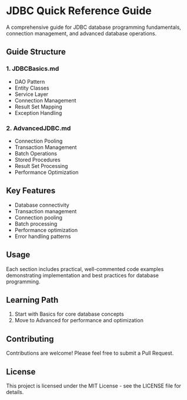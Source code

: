 # JDBC Quick Reference Guide

A comprehensive guide for JDBC database programming fundamentals, connection management, and advanced database operations.

## Guide Structure

### 1. JDBCBasics.md
- DAO Pattern
- Entity Classes
- Service Layer
- Connection Management
- Result Set Mapping
- Exception Handling

### 2. AdvancedJDBC.md
- Connection Pooling
- Transaction Management
- Batch Operations
- Stored Procedures
- Result Set Processing
- Performance Optimization

## Key Features
- Database connectivity
- Transaction management
- Connection pooling
- Batch processing
- Performance optimization
- Error handling patterns

## Usage
Each section includes practical, well-commented code examples demonstrating implementation and best practices for database programming.

## Learning Path
1. Start with Basics for core database concepts
2. Move to Advanced for performance and optimization

## Contributing
Contributions are welcome! Please feel free to submit a Pull Request.

## License
This project is licensed under the MIT License - see the LICENSE file for details.
